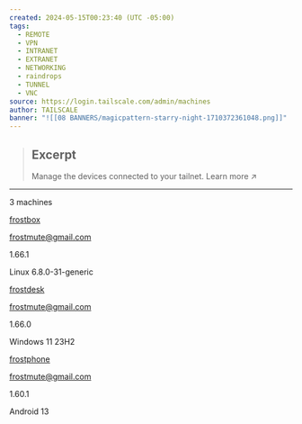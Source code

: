 ```yaml
---
created: 2024-05-15T00:23:40 (UTC -05:00)
tags:
  - REMOTE
  - VPN
  - INTRANET
  - EXTRANET
  - NETWORKING
  - raindrops
  - TUNNEL
  - VNC
source: https://login.tailscale.com/admin/machines
author: TAILSCALE
banner: "![[08 BANNERS/magicpattern-starry-night-1710372361048.png]]"
---
```

  
> ## Excerpt
> Manage the devices connected to your tailnet. Learn more ↗

---

3 machines

[frostbox](https://login.tailscale.com/admin/machines/100.127.183.36)

frostmute@gmail.com

1.66.1

Linux 6.8.0-31-generic



[frostdesk](https://login.tailscale.com/admin/machines/100.65.17.35)

frostmute@gmail.com

1.66.0

Windows 11 23H2



[frostphone](https://login.tailscale.com/admin/machines/100.84.183.72)

frostmute@gmail.com

1.60.1

Android 13


